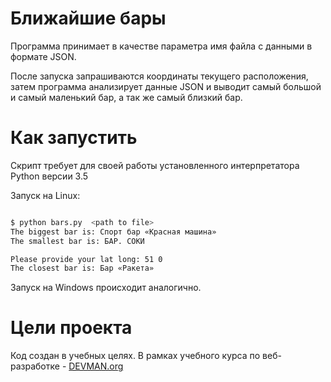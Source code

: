 # Ближайшие бары

Программа принимает в качестве параметра имя файла с данными в формате JSON.

После запуска запрашиваются координаты текущего расположения, затем программа анализирует данные JSON и выводит самый большой и самый маленький бар, а так же самый близкий бар.

# Как запустить

Скрипт требует для своей работы установленного интерпретатора Python версии 3.5

Запуск на Linux:

```bash

$ python bars.py  <path to file>
The biggest bar is: Спорт бар «Красная машина»
The smallest bar is: БАР. СОКИ

Please provide your lat long: 51 0
The closest bar is: Бар «Ракета»

```

Запуск на Windows происходит аналогично.

# Цели проекта

Код создан в учебных целях. В рамках учебного курса по веб-разработке - [DEVMAN.org](https://devman.org)

